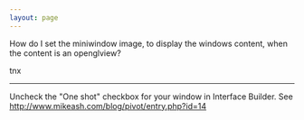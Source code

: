 ```yaml
---
layout: page
---
```




How do I set the miniwindow image, to display the windows content, when the content is an openglview?

tnx

----

Uncheck the "One shot" checkbox for your window in Interface Builder. See http://www.mikeash.com/blog/pivot/entry.php?id=14
